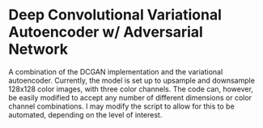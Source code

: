 # Deep Convolutional Variational Autoencoder w/ Adversarial Network

A combination of the DCGAN implementation and the variational autoencoder. Currently, the model is set up to upsample and downsample 128x128 color images, with three color channels. The code can, however, be easily modified to accept any number of different dimensions or color channel combinations. I may modify the script to allow for this to be automated, depending on the level of interest.  

